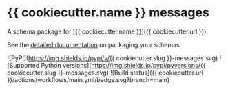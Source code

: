 # {{ cookiecutter.name }} messages

A schema package for [{{ cookiecutter.name }}]({{ cookiecutter.url }}).

See the [detailed documentation](https://fedora-messaging.readthedocs.io/en/latest/messages.html) on packaging your schemas.

![PyPI](https://img.shields.io/pypi/v/{{ cookiecutter.slug }}-messages.svg)
![Supported Python versions](https://img.shields.io/pypi/pyversions/{{ cookiecutter.slug }}-messages.svg)
![Build status]({{ cookiecutter.url }}/actions/workflows/main.yml/badge.svg?branch=main)
